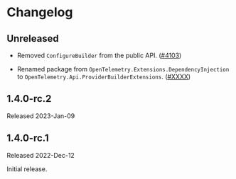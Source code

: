 # Changelog

## Unreleased

* Removed `ConfigureBuilder` from the public API.
  ([#4103](https://github.com/open-telemetry/opentelemetry-dotnet/pull/4103))

* Renamed package from `OpenTelemetry.Extensions.DependencyInjection` to
  `OpenTelemetry.Api.ProviderBuilderExtensions`.
  ([#XXXX](https://github.com/open-telemetry/opentelemetry-dotnet/pull/XXXX))

## 1.4.0-rc.2

Released 2023-Jan-09

## 1.4.0-rc.1

Released 2022-Dec-12

Initial release.
